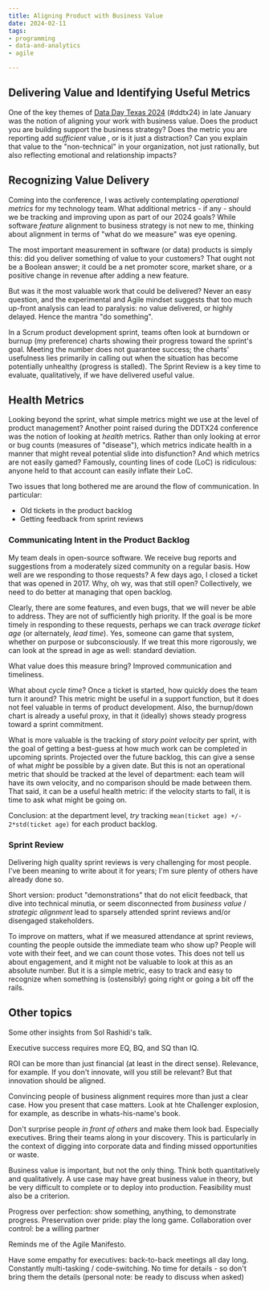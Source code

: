 ```yaml
---
title: Aligning Product with Business Value
date: 2024-02-11
tags:
- programming
- data-and-analytics
- agile

---
```



## Delivering Value and Identifying Useful Metrics

One of the key themes of [Data Day Texas 2024](https://datadaytexas.com/)
(#ddtx24) in late January was the notion of aligning your work with business
value. Does the product you are building support the business strategy? Does the
metric you are reporting add _sufficient_ value , or is it just a distraction?
Can you explain that value to the "non-technical" in your organization, not just
rationally, but also reflecting emotional and relationship impacts?

## Recognizing Value Delivery

Coming into the conference, I was actively contemplating _operational metrics_
for my technology team. What additional metrics - if any - should we be tracking
and improving upon as part of our 2024 goals? While software _feature_ alignment
to business strategy is not new to me, thinking about alignment in terms of
"what do we measure" was eye opening.

The most important measurement in software (or data) products is simply this:
did you deliver something of value to your customers? That ought not be a
Boolean answer; it could be a net promoter score, market share, or a positive
change in revenue after adding a new feature.

But was it the most valuable work that could be delivered? Never an easy
question, and the experimental and Agile mindset suggests that too much up-front
analysis can lead to paralysis: no value delivered, or highly delayed. Hence the
mantra "do something".

In a Scrum product development sprint, teams often look at burndown or burnup
(my preference) charts showing their progress toward the sprint's goal. Meeting
the number does not guarantee success; the charts' usefulness lies primarily in
calling out when the situation has become potentially unhealthy (progress is
stalled). The Sprint Review is a key time to evaluate, qualitatively, if we have
delivered useful value.

## Health Metrics

Looking beyond the sprint, what simple metrics might we use at the level of
product management? Another point raised during the DDTX24 conference was the
notion of looking at _health_ metrics. Rather than only looking at error or bug
counts (measures of "disease"), which metrics indicate health in a manner that
might reveal potential slide into disfunction? And which metrics are not easily
gamed? Famously, counting lines of code (LoC) is ridiculous: anyone held to that
account can easily inflate their LoC.

Two issues that long bothered me are around the flow of communication. In
particular:

* Old tickets in the product backlog
* Getting feedback from sprint reviews

### Communicating Intent in the Product Backlog

My team deals in open-source software. We receive bug reports and suggestions
from a moderately sized community on a regular basis. How well are we responding
to those requests? A few days ago, I closed a ticket that was opened in 2017.
Why, oh wy, was that still open? Collectively, we need to do better at managing
that open backlog.

Clearly, there are some features, and even bugs, that we will
never be able to address. They are not of sufficiently high priority. If the
goal is be more timely in responding to these requests, perhaps we can track
_average ticket age_ (or alternately, _lead time_). Yes, someone can game that
system, whether on purpose or subconsciously. If we treat this more rigorously,
we can look at the spread in age as well: standard deviation.

What value does this measure bring? Improved communication and timeliness.

What about _cycle time_? Once a ticket is started, how quickly does the team turn
it around? This metric might be useful in a support function, but it does not
feel valuable in terms of product development. Also, the burnup/down chart is
already a useful proxy, in that it (ideally) shows steady progress toward a
sprint commitment.

What is more valuable is the tracking of _story point velocity_ per sprint, with
the goal of getting a best-guess at how much work can be completed in upcoming
sprints. Projected over the future backlog, this can give a sense of what
_might_ be possible by a given date. But this is not an operational metric that
should be tracked at the level of department: each team will have its own
velocity, and no comparison should be made between them. That said, it can be a
useful health metric: if the velocity starts to fall, it is time to ask what
might be going on.

Conclusion: at the department level, _try_ tracking `mean(ticket age) +/- 2*std(ticket
age)` for each product backlog.

### Sprint Review

Delivering high quality sprint reviews is very challenging for most people. I've
been meaning to write about it for years; I'm sure plenty of others have already
done so.

Short version: product "demonstrations" that do not elicit feedback, that dive
into technical minutia, or seem disconnected from _business value_ / _strategic
alignment_ lead to sparsely attended sprint reviews and/or disengaged
stakeholders.

To improve on matters, what if we measured attendance at sprint reviews,
counting the people outside the immediate team who show up? People will vote
with their feet, and we can count those votes. This does not tell us about
engagement, and it might not be valuable to look at this as an absolute number.
But it is a simple metric, easy to track and easy to recognize when something is
(ostensibly) going right or going a bit off the rails.


## Other topics

Some other insights from Sol Rashidi's talk.

Executive success requires more EQ, BQ, and SQ than IQ.

ROI can be more than just financial (at least in the direct sense). Relevance, for example. If you don't innovate, will you still be relevant? But that innovation should be aligned.

Convincing people of business alignment requires more than just a clear case. How you present that case matters. Look at hte Challenger explosion, for example, as describe in whats-his-name's book.

Don't surprise people _in front of others_ and make them look bad. Especially executives. Bring their teams along in your discovery. This is particularly in the context of digging into corporate data and finding missed opportunities or waste.

Business value is important, but not the only thing. Think both quantitatively and qualitatively. A use case may have great business value in theory, but be very difficult to complete or to deploy into production. Feasibility must also be a criterion.

Progress over perfection: show something, anything, to demonstrate progress.
Preservation over pride: play the long game.
Collaboration over control: be a willing partner

Reminds me of the Agile Manifesto.

Have some empathy for executives: back-to-back meetings all day long. Constantly multi-tasking / code-switching. No time for details - so don't bring them the details (personal note: be ready to discuss when asked)
